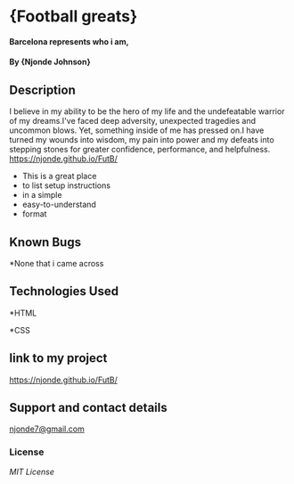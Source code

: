  # {Football greats}
#### Barcelona represents who i am, 
#### By **{Njonde Johnson}**
## Description
I believe in my ability to be the hero of my life and the undefeatable warrior of my dreams.I've faced deep adversity, unexpected tragedies and uncommon blows. Yet, something inside of me has pressed on.I have turned my wounds into wisdom, my pain into power and my defeats into stepping stones for greater confidence, performance, and helpfulness.
https://njonde.github.io/FutB/
* This is a great place
* to list setup instructions
* in a simple
* easy-to-understand
* format
## Known Bugs
*None that i came across
## Technologies Used
*HTML

*CSS
## link to my project
 https://njonde.github.io/FutB/

## Support and contact details
njonde7@gmail.com
### License
*MIT License*
